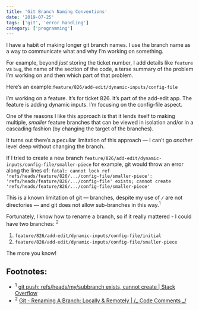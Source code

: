 ```yaml
---
title: 'Git Branch Naming Conventions'
date: '2019-07-25'
tags: ['git', 'error handling']
category: ['programming']
---
```


I have a habit of making longer git branch names. I use the branch name as a way to communicate what and why I’m working on something.

For example, beyond _just_ storing the ticket number, I add details like `feature` vs `bug`, the name of the section of the code, a terse summary of the problem I’m working on and then which part of that problem.

Here’s an example:`feature/826/add-edit/dynamic-inputs/config-file`

I’m working on a feature. It’s for ticket 826. It’s part of the add-edit app. The feature is adding dynamic inputs. I’m focusing on the config-file aspect.

One of the reasons I like this approach is that it lends itself to making multiple, _smaller_ feature branches that can be viewed in isolation and/or in a cascading fashion (by changing the target of the branches).

It turns out there’s a peculiar limitation of this approach — I can’t go _another_ level deep without changing the branch.

If I tried to create a new branch `feature/826/add-edit/dynamic-inputs/config-file/smaller-piece` for example, git would throw an error along the lines of: `fatal: cannot lock ref 'refs/heads/feature/826/.../config-file/smaller-piece': 'refs/heads/feature/826/.../config-file' exists; cannot create 'refs/heads/feature/826/.../config-file/smaller-piece'`

This is a known limitation of git — branches, despite my use of `/` are not directories — and git does not allow sub-branches in this way.<sup>1</sup>

Fortunately, I know how to rename a branch, so if it really mattered - I could have two branches: <sup>2</sup>

1. `feature/826/add-edit/dynamic-inputs/config-file/initial`
2. `feature/826/add-edit/dynamic-inputs/config-file/smaller-piece`

The more you know!

## Footnotes:

- <sup>1</sup> [git push: refs/heads/my/subbranch exists, cannot create | Stack Overflow](https://stackoverflow.com/a/22630664/9888057)
- <sup>2</sup> [Git - Renaming A Branch: Locally & Remotely | /_ Code Comments _/](https://www.stephencharlesweiss.com/2019-04-30/git-rename-branch-locally-and-remotely/)
